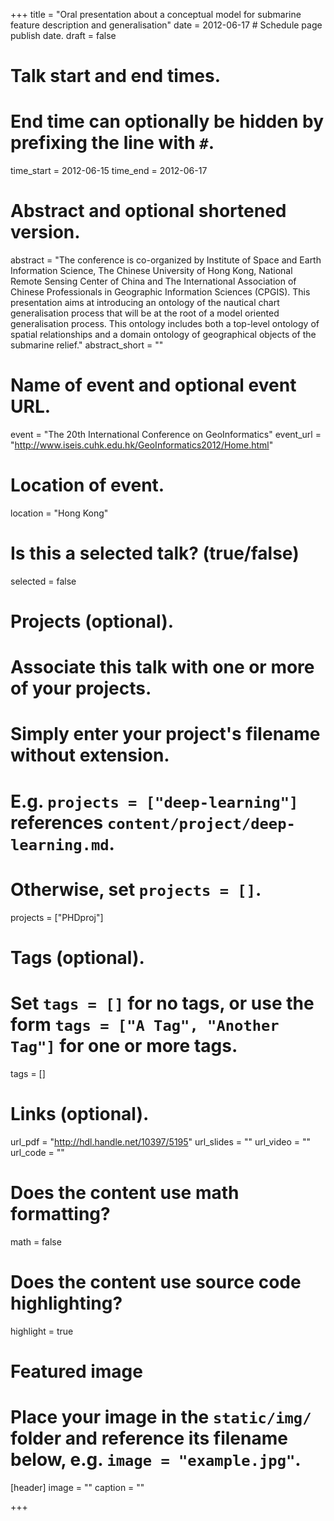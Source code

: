 +++
title = "Oral presentation about a conceptual model for submarine feature description and generalisation"
date = 2012-06-17  # Schedule page publish date.
draft = false

# Talk start and end times.
#   End time can optionally be hidden by prefixing the line with `#`.
time_start = 2012-06-15
time_end = 2012-06-17

# Abstract and optional shortened version.
abstract = "The conference is co-organized by Institute of Space and Earth Information Science, The Chinese University of Hong Kong, National Remote Sensing Center of China and The International Association of Chinese Professionals in Geographic Information Sciences (CPGIS). This presentation aims at introducing an ontology of the nautical chart generalisation process that will be at the root of a model oriented generalisation process. This ontology includes both a top-level ontology of spatial relationships and a domain ontology of geographical objects of the submarine relief."
abstract_short = ""

# Name of event and optional event URL.
event = "The 20th International Conference on GeoInformatics"
event_url = "http://www.iseis.cuhk.edu.hk/GeoInformatics2012/Home.html"

# Location of event.
location = "Hong Kong"

# Is this a selected talk? (true/false)
selected = false

# Projects (optional).
#   Associate this talk with one or more of your projects.
#   Simply enter your project's filename without extension.
#   E.g. `projects = ["deep-learning"]` references `content/project/deep-learning.md`.
#   Otherwise, set `projects = []`.
projects = ["PHDproj"]

# Tags (optional).
#   Set `tags = []` for no tags, or use the form `tags = ["A Tag", "Another Tag"]` for one or more tags.
tags = []

# Links (optional).
url_pdf = "http://hdl.handle.net/10397/5195"
url_slides = ""
url_video = ""
url_code = ""

# Does the content use math formatting?
math = false

# Does the content use source code highlighting?
highlight = true

# Featured image
# Place your image in the `static/img/` folder and reference its filename below, e.g. `image = "example.jpg"`.
[header]
image = ""
caption = ""

+++
